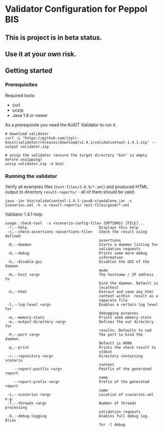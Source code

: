 # Validator Configuration for Peppol BIS

## This is project is in beta status.
## Use it at your own risk.

## Getting started

### Prerequisites

Required tools:
* curl
* unzip
* Java 1.8 or newer

As a prerequisite you need the KoSIT Validator to run it.

```shell
# download validator
curl -L "https://github.com/itplr-kosit/validator/releases/download/v1.4.1/validationtool-1.4.1.zip" --output validator.zip

# unzip the validator (ensure the target directory "bin" is empty before unzipping)
unzip validator.zip -d bin/
```

### Running the validator

Verify all examples files (`test-files/3.0.9/*.xml`) and produced HTML output to directory `result-reports/` - all of them should be valid:

```
java -jar bin/validationtool-1.4.1-java8-standalone.jar -s scenarios.xml -h -o result-reports/ test-files/good/*.xml
```

Validator 1.4.1 help:

```
usage: check-tool  -s <scenario-config-file> [OPTIONS] [FILE]...
 -?,--help                                 Displays this help
 -c,--check-assertions <assertions-file>   Check the result using defined
                                           assertions
 -D,--daemon                               Starts a daemon listing for
                                           validation requests
 -d,--debug                                Prints some more debug
                                           information
 -G,--disable-gui                          Disables the GUI of the daemon
                                           mode
 -H,--host <arg>                           The hostname / IP address to
                                           bind the daemon. Default is
                                           localhost
 -h,--html                                 Extract and save any html
                                           content within  result as a
                                           separate file
 -l,--log-level <arg>                      Enables a certain log level for
                                           debugging purposes
 -m,--memory-stats                         Prints some memory stats
 -o,--output-directory <arg>               Defines the out directory for
                                           results. Defaults to cwd
 -P,--port <arg>                           The port to bind the daemon.
                                           Default is 8080
 -p,--print                                Prints the check result to
                                           stdout
 -r,--repository <arg>                     Directory containing scenario
                                           content
    --report-postfix <arg>                 Postfix of the generated report
                                           name
    --report-prefix <arg>                  Prefix of the generated report
                                           name
 -s,--scenarios <arg>                      Location of scenarios.xml e.g.
 -T,--threads <arg>                        Number of threads processing
                                           validation requests
 -X,--debug-logging                        Enables full debug log. Alias
                                           for -l debug
```
